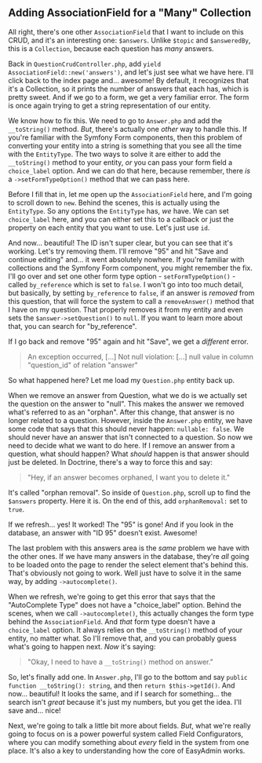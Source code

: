 ## Adding AssociationField for a "Many" Collection

All right, there's one other `AssociationField` that I want to include on this CRUD,
and it's an interesting one: `$answers`. Unlike `$topic` and `$answeredBy`, this is a
`Collection`, because each question has *many* answers.

Back in `QuestionCrudController.php`, add `yield AssociationField::new('answers')`,
and let's just see what we have here. I'll click back to the index page and...
awesome! By default, it recognizes that it's a Collection, so it prints the number of
answers that each has, which is pretty sweet. And if we go to a form, we get a very
familiar error. The form is once again trying to get a string representation of our
entity.

We know how to fix this. We need to go to `Answer.php` and add the `__toString()`
method. *But*, there's actually one *other* way to handle this. If you're familiar
with the Symfony Form components, then this problem of converting your entity into a
string is something that you see all the time with the `EntityType`. The two ways to
solve it are either to add the `__toString()` method to your entity, *or* you can
pass your form field a `choice_label` option. And we can do that here, because
remember, there *is* a `->setFormTypeOption()` method that we can pass here.

Before I fill that in, let me open up the `AssociationField` here, and I'm going to
scroll down to `new`. Behind the scenes, this is actually using the `EntityType`. So
any options the `EntityType` has,  *we* have. We can set `choice_label` here, and you
can either set this to a callback or just the property on each entity that you want
to use. Let's just use `id`.

And now... beautiful! The ID isn't super clear, but you can see that it's working.
Let's try removing them. I'll remove "95" and hit "Save and continue editing" and...
it went absolutely nowhere. If you're familiar with collections and the Symfony Form
component, you might remember the fix. I'll go over and set one other form type
option - `setFormTypeOption()` - called `by_reference` which is set to `false`. I
won't go into too much detail, but basically, by setting `by_reference` to `false`,
if an answer is *removed* from this question, that will force the system to call a
`removeAnswer()` method that I have on my question. That properly removes it from my
entity and even sets the `$answer->setQuestion()` to `null`. If you want to learn
more about that, you can search for "by_reference".

If I go back and remove "95" again and hit "Save", we get a *different* error.

> An exception occurred, [...] Not null violation: [...] null value in
> column "question_id" of relation "answer"

So what happened here? Let me load my `Question.php` entity back up.

When we remove an answer from Question, what we do is we actually set the question on
the answer to "null". This makes the answer we removed what's referred to as an
"orphan". After this change, that answer is no longer related to a question. However,
inside the `Answer.php` entity, we have some code that says that this should never
happen: `nullable: false`. We should never have an answer that isn't connected to a
question. So now we need to decide what we want to do here. If I remove an answer
from a question, what should happen? What *should* happen is that answer should just
be deleted. In Doctrine, there's a way to force this and say:

> "Hey, if an answer becomes orphaned, I want you to delete it."

It's called "orphan removal". So inside of `Question.php`, scroll up to find the
`$answers` property. Here it is. On the end of this, add `orphanRemoval:` set to
`true`.

If we refresh... yes! It worked! The "95" is gone! And if you look in the database,
an answer with "ID 95" doesn't exist. Awesome!

The last problem with this answers area is the *same* problem we have with the other
ones. If we have many answers in the database, they're *all* going to be loaded onto
the page to render the select element that's behind this. That's obviously not going
to work. Well just have to solve it in the same way, by adding `->autocomplete()`.

When we refresh, we're going to get this error that says that the "AutoComplete Type"
does not have a "choice_label" option. Behind the scenes, when we call
`->autocomplete()`, this actually changes the form type behind the
`AssociationField`. And *that* form type doesn't have a `choice_label` option. It
always relies on the `__toString()` method of your entity, no matter what. So I'll
remove that, and you can probably guess what's going to happen next. *Now* it's
saying:

> "Okay, I need to have a `__toString()` method on answer."

So, let's finally add one. In `Answer.php`, I'll go to the bottom and say `public
function __toString(): string`, and then `return $this->getId()`. And now...
beautiful! It looks the same, and if I search for something... the search isn't
*great* because it's just my numbers, but you get the idea. I'll save and... nice!

Next, we're going to talk a little bit more about fields. *But*, what we're really
going to focus on is a power powerful system called Field Configurators, where you
can modify something about *every* field in the system from one place. It's also a
key to understanding how the core of EasyAdmin works.
